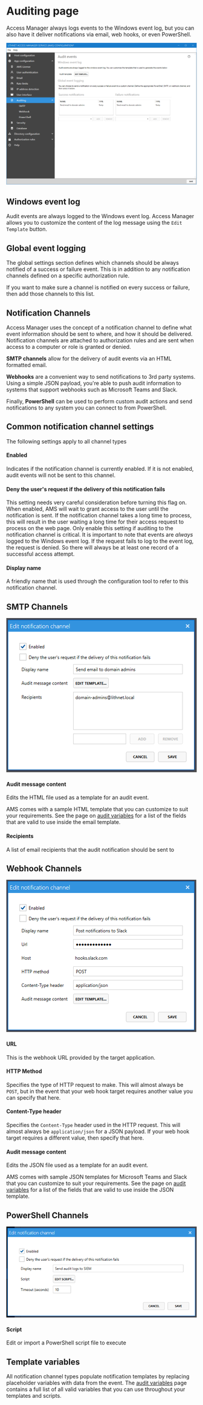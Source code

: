 # Auditing page

Access Manager always logs events to the Windows event log, but you can also have it deliver notifications via email, web hooks, or even PowerShell.

![](../../images/ui-page-auditing.png)

## Windows event log

Audit events are always logged to the Windows event log. Access Manager allows you to customize the content of the log message using the `Edit Template` button.

## Global event logging

The global settings section defines which channels should be always notified of a success or failure event. This is in addition to any notification channels defined on a specific authorization rule.

If you want to make sure a channel is notified on every success or failure, then add those channels to this list.

## Notification Channels

Access Manager uses the concept of a notification channel to define what event information should be sent to where, and how it should be delivered. Notification channels are attached to authorization rules and are sent when access to a computer or role is granted or denied.

**SMTP channels** allow for the delivery of audit events via an HTML formatted email.

**Webhooks** are a convenient way to send notifications to 3rd party systems. Using a simple JSON payload, you're able to push audit information to systems that support webhooks such as Microsoft Teams and Slack.

Finally, **PowerShell** can be used to perform custom audit actions and send notifications to any system you can connect to from PowerShell.

## Common notification channel settings

The following settings apply to all channel types

#### Enabled

Indicates if the notification channel is currently enabled. If it is not enabled, audit events will not be sent to this channel.

#### Deny the user's request if the delivery of this notification fails

This setting needs very careful consideration before turning this flag on. When enabled, AMS will wait to grant access to the user until the notification is sent. If the notification channel takes a long time to process, this will result in the user waiting a long time for their access request to process on the web page. Only enable this setting if auditing to the notification channel is critical. It is important to note that events are _always_ logged to the Windows event log. If the request fails to log to the event log, the request is denied. So there will always be at least one record of a successful access attempt.

#### Display name

A friendly name that is used through the configuration tool to refer to this notification channel.

## SMTP Channels

![](../../images/ui-page-auditing-smtp-edit-channel.png)

#### Audit message content

Edits the HTML file used as a template for an audit event.

AMS comes with a sample HTML template that you can customize to suit your requirements. See the page on [audit variables](../advanced-help-topics/audit-variables.md) for a list of the fields that are valid to use inside the email template.

#### Recipients

A list of email recipients that the audit notification should be sent to

## Webhook Channels

![](../../images/ui-page-auditing-webhook-edit-channel.png)

#### URL

This is the webhook URL provided by the target application.

#### HTTP Method

Specifies the type of HTTP request to make. This will almost always be `POST`, but in the event that your web hook target requires another value you can specify that here.

#### Content-Type header

Specifies the `Content-Type` header used in the HTTP request. This will almost always be `application/json` for a JSON payload. If your web hook target requires a different value, then specify that here.

#### Audit message content

Edits the JSON file used as a template for an audit event.

AMS comes with sample JSON templates for Microsoft Teams and Slack that you can customize to suit your requirements. See the page on [audit variables](../advanced-help-topics/audit-variables.md) for a list of the fields that are valid to use inside the JSON template.

## PowerShell Channels

![](../../images/ui-page-auditing-powershell-edit-channel.png)

#### Script

Edit or import a PowerShell script file to execute

## Template variables

All notification channel types populate notification templates by replacing placeholder variables with data from the event. The [audit variables](../advanced-help-topics/audit-variables.md) page contains a full list of all valid variables that you can use throughout your templates and scripts.

